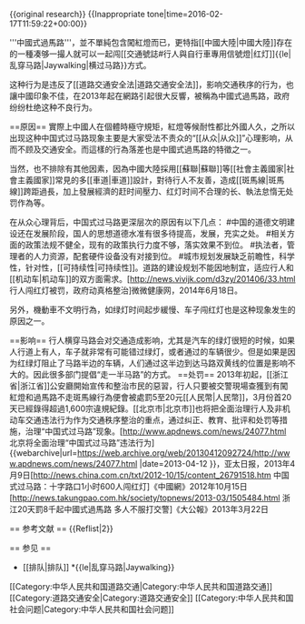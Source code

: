 {{original research}}
{{Inappropriate tone|time=2016-02-17T11:59:22+00:00}}

'''中國式過馬路'''，並不單純包含闖紅燈而已，更特指[[中國大陸|中國大陸]]存在的一種凑够一撮人就可以一起闯[[交通號誌#行人與自行車專用信號燈|红灯]]{{le|乱穿马路|Jaywalking|横过马路}}方式。

这种行为是违反了[[道路交通安全法|道路交通安全法]]，影响交通秩序的行为，也讓中國印象不佳，在2013年起在網路引起很大反響，被稱為中國式過馬路，政府纷纷杜绝这种不良行为。

==原因==
實際上中國人在個體時極守規矩，紅燈等候耐性都比外國人久，之所以出现这种中国式过马路现象主要是大家受法不责众的“[[从众|从众]]”心理影响，从而不顾及交通安全。而這樣的行為落差也是中國式過馬路的特徵之一。

当然，也不排除有其他因素，因為中國大陸採用[[蘇聯|蘇聯]]等[[社會主義國家|社會主義國家]]常見的多[[車道|車道]]設計，對待行人不友善，造成[[斑馬線|斑馬線]]跨距過長，加上發展經濟的赶时间壓力、红灯时间不合理的长、執法怠惰无处罚作為等。

在从众心理背后，中国式过马路更深层次的原因有以下几点：
#中国的道德文明建设还在发展阶段，国人的思想道德水准有很多待提高，发展，充实之处。
#相关方面的政策法规不健全，现有的政策执行力度不够，落实效果不到位。
#执法者，管理者的人力资源，配套硬件设备没有对接到位。
#城市规划发展缺乏前瞻性，科学性，针对性，[[可持续性|可持续性]]。道路的建设规划不能因地制宜，适应行人和[[机动车|机动车]]的双方面需求。<ref>[http://news.vivijk.com/d3zy/201406/33.html 行人闯红灯被罚，政府动真格整治]微微健康网，2014年6月18日</ref>。

另外，機動車不文明行為，如绿灯时间起步緩慢、车子闯红灯也是这种现象发生的原因之一。

==影响==
行人横穿马路会对交通造成影响，尤其是汽车的绿灯很短的时候，如果人行道上有人，车子就非常有可能错过绿灯，或者通过的车辆很少。但是如果是因为红绿灯阻止了马路半边的车辆，人们通过这半边到达马路双黄线的位置是影响不大的。因此很多部门提倡“走一半马路”的方式。
==处罚==
2013年初起，[[浙江省|浙江省]]公安廳開始宣传和整治市民的惡習，行人只要被交警現場查獲到有闖紅燈和過馬路不走斑馬線行為便會被處罰5至20元[[人民幣|人民幣]]，3月份首20天已經錄得超過1,600宗違規紀錄。[[北京市|北京市]]也将把全面治理行人及非机动车交通违法行为作为交通秩序整治的重点，通过纠正、教育、批评和处罚等措施，治理“中国式过马路”现象。<ref>[http://www.apdnews.com/news/24077.html 北京将全面治理“中国式过马路”违法行为] {{webarchive|url=https://web.archive.org/web/20130412092724/http://www.apdnews.com/news/24077.html |date=2013-04-12 }}，亚太日报，2013年4月9日</ref><ref>[http://news.china.com.cn/txt/2012-10/15/content_26791518.htm 中国式过马路：十字路口1小时600人闯红灯]《中國網》2012年10月15日</ref><ref>[http://news.takungpao.com.hk/society/topnews/2013-03/1505484.html 浙江20天罰8千起中國式過馬路 多人不服打交警]《大公報》2013年3月22日</ref>

== 参考文献 ==
{{Reflist|2}}

== 参见 ==
* [[排队|排队]]
*{{le|乱穿马路|Jaywalking}}

[[Category:中华人民共和国道路交通|Category:中华人民共和国道路交通]]
[[Category:道路交通安全|Category:道路交通安全]]
[[Category:中华人民共和国社会问题|Category:中华人民共和国社会问题]]